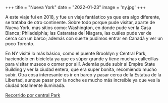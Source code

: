 +++
title = "Nueva York"
date = "2022-01-23"
image = 'ny.jpg'
+++

A este viaje fui en 2018, y fue un viaje fantástico ya que era algo diferente, se trataba de otro continente. Sobre todo porque pude visitar, aparte de Nueva York, más sitios como: Washington, en donde pude ver la Casa Blanca; Philadelphia; las Cataratas del Niagara, las cuáles pude ver de cerca con un barco; además con suerte pudimos entrar en Canadá y ver un poco Toronto.

En NY visité lo más básico, como el puente Brooklyn y Central Park, haciendolo en bicicleta ya que es súper grande y tiene muchas callecillas para visitar museos o comer por allí. Además pude subir al Empire State Building y ver la ciudad entera, que era super bonita, recomiendo mucho subir. Otra cosa interesante 
es ir en barco y pasar cerca de la Estatua de la
Libertad, aunque pasar por la noche es mucho más increíble ya que ves la ciudad totalmente iluminada.

[Recorrido por central Park](https://www.youtube.com/watch?v=kHqauFUT9hs)

